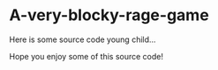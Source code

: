 # A-very-blocky-rage-game
Here is some source code young child...

Hope you enjoy some of this source code!
